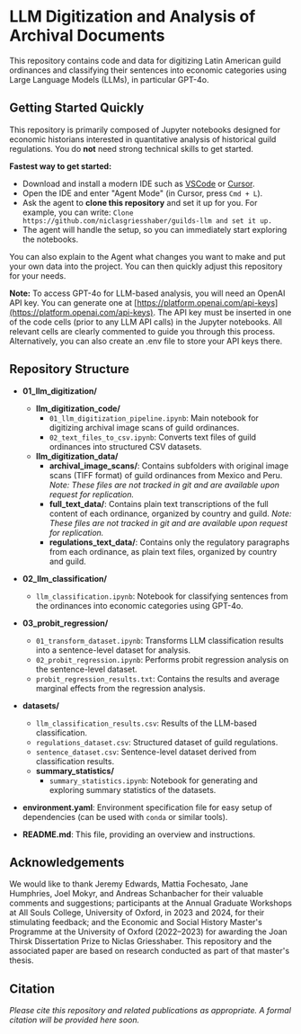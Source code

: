 # LLM Digitization and Analysis of Archival Documents

This repository contains code and data for digitizing Latin American guild ordinances and classifying their sentences into economic categories using Large Language Models (LLMs), in particular GPT-4o.

## Getting Started Quickly

This repository is primarily composed of Jupyter notebooks designed for economic historians interested in quantitative analysis of historical guild regulations. You do **not** need strong technical skills to get started.

**Fastest way to get started:**
- Download and install a modern IDE such as [VSCode](https://code.visualstudio.com) or [Cursor](https://cursor.com/en).
- Open the IDE and enter "Agent Mode" (in Cursor, press `Cmd + L`).
- Ask the agent to **clone this repository** and set it up for you. For example, you can write: `Clone https://github.com/niclasgriesshaber/guilds-llm and set it up.`
- The agent will handle the setup, so you can immediately start exploring the notebooks.

You can also explain to the Agent what changes you want to make and put your own data into the project. You can then quickly adjust this repository for your needs.

**Note:** To access GPT-4o for LLM-based analysis, you will need an OpenAI API key. You can generate one at [https://platform.openai.com/api-keys](https://platform.openai.com/api-keys). The API key must be inserted in one of the code cells (prior to any LLM API calls) in the Jupyter notebooks. All relevant cells are clearly commented to guide you through this process. Alternatively, you can also create an .env file to store your API keys there.

## Repository Structure

- **01_llm_digitization/**
  - **llm_digitization_code/**
    - `01_llm_digitization_pipeline.ipynb`: Main notebook for digitizing archival image scans of guild ordinances.
    - `02_text_files_to_csv.ipynb`: Converts text files of guild ordinances into structured CSV datasets.
  - **llm_digitization_data/**
    - **archival_image_scans/**: Contains subfolders with original image scans (TIFF format) of guild ordinances from Mexico and Peru. *Note: These files are not tracked in git and are available upon request for replication.*
    - **full_text_data/**: Contains plain text transcriptions of the full content of each ordinance, organized by country and guild. *Note: These files are not tracked in git and are available upon request for replication.*
    - **regulations_text_data/**: Contains only the regulatory paragraphs from each ordinance, as plain text files, organized by country and guild.

- **02_llm_classification/**
  - `llm_classification.ipynb`: Notebook for classifying sentences from the ordinances into economic categories using GPT-4o.

- **03_probit_regression/**
  - `01_transform_dataset.ipynb`: Transforms LLM classification results into a sentence-level dataset for analysis.
  - `02_probit_regression.ipynb`: Performs probit regression analysis on the sentence-level dataset.
  - `probit_regression_results.txt`: Contains the results and average marginal effects from the regression analysis.

- **datasets/**
  - `llm_classification_results.csv`: Results of the LLM-based classification.
  - `regulations_dataset.csv`: Structured dataset of guild regulations.
  - `sentence_dataset.csv`: Sentence-level dataset derived from classification results.
  - **summary_statistics/**
    - `summary_statistics.ipynb`: Notebook for generating and exploring summary statistics of the datasets.

- **environment.yaml**: Environment specification file for easy setup of dependencies (can be used with `conda` or similar tools).
- **README.md**: This file, providing an overview and instructions.

## Acknowledgements

We would like to thank Jeremy Edwards, Mattia Fochesato, Jane Humphries, Joel Mokyr, and Andreas Schanbacher for their valuable comments and suggestions; participants at the Annual Graduate Workshops at All Souls College, University of Oxford, in 2023 and 2024, for their stimulating feedback; and the Economic and Social History Master's Programme at the University of Oxford (2022–2023) for awarding the Joan Thirsk Dissertation Prize to Niclas Griesshaber. This repository and the associated paper are based on research conducted as part of that master's thesis.

## Citation

*Please cite this repository and related publications as appropriate. A formal citation will be provided here soon.*